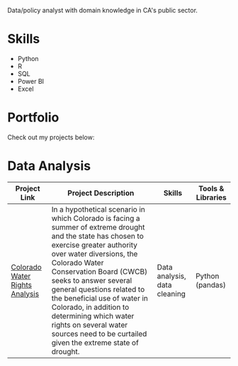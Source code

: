
Data/policy analyst with domain knowledge in CA's public sector.

# Skills

- Python
- R
- SQL
- Power BI
- Excel

# Portfolio

Check out my projects below:

# Data Analysis
|Project Link|Project Description|Skills|Tools & Libraries|
|---|---|---|---|
|[Colorado Water Rights Analysis](https://github.com/abracew/projects/tree/c03f79491849830fa841228a8aea7f87c167982b/Colorado%20Water%20Rights)| In a hypothetical scenario in which Colorado is facing a summer of extreme drought and the state has chosen to exercise greater authority over water diversions, the Colorado Water Conservation Board (CWCB) seeks to answer several general questions related to the beneficial use of water in Colorado, in addition to determining which water rights on several water sources need to be curtailed given the extreme state of drought.|Data analysis, data cleaning|Python (pandas)|


